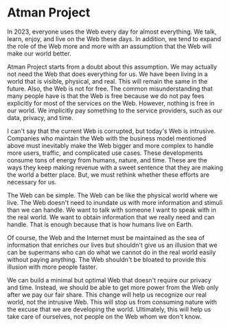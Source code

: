 # Atman Project

In 2023, everyone uses the Web every day for almost everything. We talk, learn, enjoy, and live on the Web these days. In addition, we tend to expand the role of the Web more and more with an assumption that the Web will make our world better. 

Atman Project starts from a doubt about this assumption. We may actually not need the Web that does everything for us. We have been living in a world that is visible, physical, and real. This will remain the same in the future. Also, the Web is not for free. The common misunderstanding that many people have is that the Web is free because we do not pay fees explicitly for most of the services on the Web. However, nothing is free in our world. We implicitly pay something to the service providers, such as our data, privacy, and time. 

I can't say that the current Web is corrupted, but today's Web is intrusive. Companies who maintain the Web with the business model mentioned above must inevitably make the Web bigger and more complex to handle more users, traffic, and complicated use cases. These developments consume tons of energy from humans, nature, and time. These are the ways they keep making revenue with a sweet sentence that they are making the world a better place. But, we must rethink whether these efforts are necessary for us.

The Web can be simple. The Web can be like the physical world where we live. The Web doesn't need to inundate us with more information and stimuli than we can handle. We want to talk with someone I want to speak with in the real world. We want to obtain information that we really need and can handle. That is enough because that is how humans live on Earth. 

Of course, the Web and the Internet must be maintained as the sea of information that enriches our lives but shouldn't give us an illusion that we can be supermans who can do what we cannot do in the real world easily without paying anything. The Web shouldn't be bloated to provide this illusion with more people faster. 

We can build a minimal but optimal Web that doesn't require our privacy and time. Instead, we should be able to get more power from the Web only after we pay our fair share. This change will help us recognize our real world, not the intrusive Web. This will stop us from consuming nature with the excuse that we are developing the world. Ultimately, this will help us take care of ourselves, not people on the Web whom we don't know.
